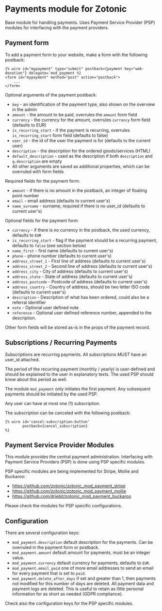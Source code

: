 Payments module for Zotonic
===========================

Base module for handling payments. Uses Payment Service Provider (PSP) modules for interfacing with
the payment providers.


Payment form
------------

To add a payment form to your website, make a form with the following postback:

    {% wire id="mypayment" type="submit" postback={payment key="web-donation"} delegate=`mod_payment %}
    <form id="mypayment" method="post" action="postback">
        ...
    </form>

Optional arguments of the payment postback:

 * `key` - an identification of the payment type, also shown on the overview in the admin
 * `amount` - the amount to be paid, overrules the `amount` form field
 * `currency` - the currency for the amount, overrules `currency` form field (defaults to EUR)
 * `is_recurring_start` - if the payment is recurring, overrules `is_recurring_start` form field (defaults to false)
 * `user_id` - the id of the user the payment is for (defaults to the current user)
 * `description` - the description for the ordered goods/services (HTML)
 * `default_description` - used as the description if both `description` and `q.description` are empty
 * All other arguments are saved as additional properties, which can be overruled with form fields

Required fields for the payment form:

 * `amount` - if there is no amount in the postback, an integer of floating point number
 * `email` - email address (defaults to current user's)
 * `name_surname` - surname, required if there is no user_id (defaults to current user's)

Optional fields for the payment form:

 * `currency` - if there is no currency in the postback, the used currency, defaults to `EUR`
 * `is_recurring_start` - flag if the payment should be a recurring payment, defaults to `false` (see section below)
 * `name_first` - first name (defaults to current user's)
 * `phone` - phone number (defaults to current user's)
 * `address_street_1` - First line of address (defaults to current user's)
 * `address_street_2` - Second line of address (defaults to current user's)
 * `address_city` - City of address (defaults to current user's)
 * `address_state` - State of address (defaults to current user's)
 * `address_postcode` - Postcode of address (defaults to current user's)
 * `address_country` - Country of address, should be two letter ISO code (defaults to current user's)
 * `description` - Description of what has been ordered, could also be a referral identifier
 * `note` - Optional user defined note
 * `reference` - Optional user defined reference number, appended to the description.


Other form fields will be stored as-is in the props of the payment record.


Subscriptions / Recurring Payments
----------------------------------

Subscriptions are recurring payments.
All subscriptions *MUST* have an user_id attached.

The period of the recurring payment (monthly / yearly) is user-defined and should be explained
to the user in explanatory texts. The used PSP should know about this period as well.

The module `mod_payment` only initiates the first payment. Any subsequent payments should be initiated
by the used PSP.

Any user can have at most one (1) subscription.

The subscription can be canceled with the following postback:

    {% wire id='cancel-subscription-button'
            postback={cancel_subscription}
    %}


Payment Service Provider Modules
--------------------------------

This module provides the central payment administration. Interfacing with Payment Service Providers (PSP)
is done using PSP specific modules.

PSP specific modules are being implemented for Stripe, Mollie and Buckaroo:

 * https://github.com/zotonic/zotonic_mod_payment_stripe
 * https://github.com/zotonic/zotonic_mod_payment_mollie
 * https://github.com/driebit/zotonic_mod_payment_buckaroo

Please check the modules for PSP specific configurations.


Configuration
-------------

There are several configuration keys:

 * `mod_payment.description` default description for the payments. Can be overruled in the payment form or postback.
 * `mod_payment.amount` default amount for payments, must be an integer value.
 * `mod_payment.currency` default currency for payments, defaults to `EUR`.
 * `mod_payment.email_paid` one of more email addresses to send an email for every payment that is set to `paid`.
 * `mod_payment.delete_after_days` if set and greater than 1, then payments not modified for this number of days
   are deleted. All payment data and payment logs are deleted. This is useful to retain as little personal information
   for as short as needed (GDPR compliance).

Check also the configuration keys for the PSP specific modules.
